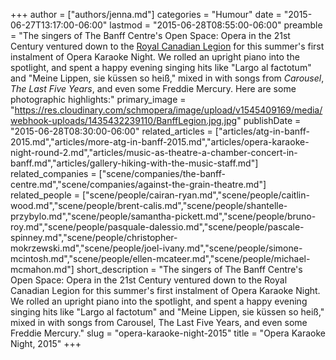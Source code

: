 +++
author = ["authors/jenna.md"]
categories = "Humour"
date = "2015-06-27T13:17:00-06:00"
lastmod = "2015-06-28T08:55:00-06:00"
preamble = "The singers of The Banff Centre's Open Space: Opera in the 21st Century ventured down to the [Royal Canadian Legion](http://banfflegion.ca/) for this summer's first instalment of Opera Karaoke Night. We rolled an upright piano into the spotlight, and spent a happy evening singing hits like \"Largo al factotum\" and \"Meine Lippen, sie küssen so heiß,\" mixed in with songs from *Carousel*, *The Last Five Years*, and even some Freddie Mercury. Here are some photographic highlights:"
primary_image = "https://res.cloudinary.com/schmopera/image/upload/v1545409169/media/webhook-uploads/1435432239110/BanffLegion.jpg.jpg"
publishDate = "2015-06-28T08:30:00-06:00"
related_articles = ["articles/atg-in-banff-2015.md","articles/more-atg-in-banff-2015.md","articles/opera-karaoke-night-round-2.md","articles/music-as-theatre-a-chamber-concert-in-banff.md","articles/gallery-hiking-with-the-music-staff.md"]
related_companies = ["scene/companies/the-banff-centre.md","scene/companies/against-the-grain-theatre.md"]
related_people = ["scene/people/cairan-ryan.md","scene/people/caitlin-wood.md","scene/people/brent-calis.md","scene/people/shantelle-przybylo.md","scene/people/samantha-pickett.md","scene/people/bruno-roy.md","scene/people/pasquale-dalessio.md","scene/people/pascale-spinney.md","scene/people/christopher-mokrzewski.md","scene/people/joel-ivany.md","scene/people/simone-mcintosh.md","scene/people/ellen-mcateer.md","scene/people/michael-mcmahon.md"]
short_description = "The singers of The Banff Centre&#039;s Open Space: Opera in the 21st Century ventured down to the Royal Canadian Legion for this summer&#039;s first instalment of Opera Karaoke Night. We rolled an upright piano into the spotlight, and spent a happy evening singing hits like &quot;Largo al factotum&quot; and &quot;Meine Lippen, sie küssen so heiß,&quot; mixed in with songs from Carousel, The Last Five Years, and even some Freddie Mercury."
slug = "opera-karaoke-night-2015"
title = "Opera Karaoke Night, 2015"
+++



